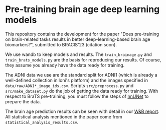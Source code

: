 # Pre-training brain age deep learning models

This repository contains the development for the paper "Does pre-training on brain-related tasks results in better deep-learning-based brain age biomarkers?", submitted to BRACIS'23 (citation soon).

We use wandb to keep models and results.
The `train_brainage.py` and `train_brats_models.py` are the basis for reproducing our results.
Of course, they assume you already have the data ready for training.

The ADNI data we use are the standard split for ADNI1 (which is already a well-defined collection in loni's platform) and the images specified in `data/raw/ADNI*_image_ids.csv`.
Scripts `src/preprocess.py` and `src/make_dataset.py` do the job of getting the data ready for training.
With respect to BraTS pre-training, you must follow the steps of [nnUNet](https://github.com/MIC-DKFZ/nnUNet) to prepare the data.

The brain age prediction results can be seen with detail in our [W&B report](https://api.wandb.ai/links/gama/27wjeec2).
All statistical analysis mentioned in the paper come from `statistical_analysis_results.csv`.
